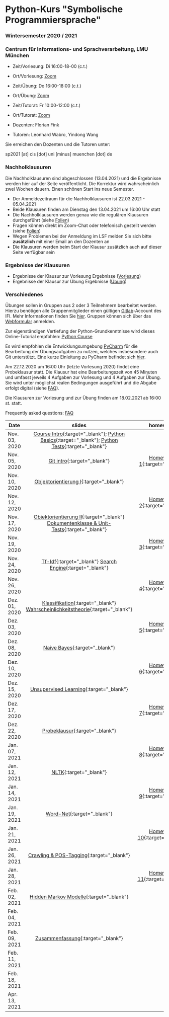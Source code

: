 # Python-Kurs "Symbolische Programmiersprache"
### Wintersemester 2020 / 2021
### Centrum für Informations- und Sprachverarbeitung, LMU München

 - Zeit/Vorlesung: Di 16:00-18-00 (c.t.)
 - Ort/Vorlesung: [Zoom](https://lmu-munich.zoom.us/j/8366632112?pwd=cWc3ck5ML0t1c0VnUTZ2Zit2aUpFdz09)

 - Zeit/Übung: Do 16:00-18:00 (c.t.)
 - Ort/Übung: [Zoom](https://lmu-munich.zoom.us/j/8366632112?pwd=cWc3ck5ML0t1c0VnUTZ2Zit2aUpFdz09)

 - Zeit/Tutorat: Fr 10:00-12:00 (c.t.)
 - Ort/Tutorat: [Zoom](https://lmu-munich.zoom.us/j/96068548898?pwd=ZFJDRFFpdGRlWWZ1bEljSnhQQllCUT09)

 - Dozenten: Florian Fink
 - Tutoren: Leonhard Wabro, Yindong Wang

Sie erreichen den Dozenten und die Tutoren unter:

sp2021 [at] cis [dot] uni [minus] muenchen [dot] de

### Nachholklausuren
Die Nachholklausuren sind abgeschlossen (13.04.2021) und die Ergebnisse werden hier auf der Seite veröffentlicht.
Die Korrektur wird wahrscheinlich zwei Wochen dauern.
Einen schönen Start ins neue Semester.

 - Der Anmeldezeitraum für die Nachholklausuren ist 22.03.2021 - 05.04.2021
 - Beide Klausuren finden am Dienstag den 13.04.2021 um 16:00 Uhr statt
 - Die Nachholklausuren werden genau wie die regulären Klausuren durchgeführt (siehe [Folien](zusammenfassung.pdf))
 - Fragen können direkt im Zoom-Chat oder telefonisch gestellt werden (siehe [Folien](zusammenfassung.pdf))
 - Wegen Problemen bei der Anmeldung im LSF melden Sie sich bitte **zusätzlich** mit einer Email an den Dozenten an 
 - Die Klausuren werden beim Start der Klausur zusätzlich auch auf dieser Seite verfügbar sein

### Ergebnisse der Klausuren
 - Ergebnisse der Klausur zur Vorlesung Ergebnisse ([Vorlesung](ergebnisse_vorlesung.md))
 - Ergebnisse der Klausur zur Übung Ergebnisse ([Übung](ergebnisse_uebung.md))

### Verschiedenes

Übungen sollen in Gruppen aus 2 oder 3 Teilnehmern bearbeitet werden.
Hierzu benötigen alle Gruppenmitglieder einen gültigen
[Gitlab](https://gitlab2.cip.ifi.lmu.de)-Account des IFI.  Mehr Informationen finden Sie
[hier](https://www.rz.ifi.lmu.de/infos/gitlab_de.html).  Gruppen
können sich über das
[Webformular](https://cis.lmu.de/~finkf/sp2021/sp2021) anmelden.

Zur eigenständigen Vertiefung der Python-Grundkenntnisse wird dieses
Online-Tutorial empfohlen: [Python
Course](https://www.python-course.eu/python3_course.php)

Es wird empfohlen die Entwicklungsumgebung
[PyCharm](https://www.jetbrains.com/pycharm) für die Bearbeitung der
Übungsaufgaben zu nutzen, welches insbesondere auch Git
unterstützt. Eine kurze Einleitung zu PyCharm befindet sich
[hier](pycharm.pdf).

Am 22.12.2020 um 16:00 Uhr (letzte Vorlesung 2020) findet eine Probeklausur statt.
Die Klausur hat eine Bearbeitungszeit von 45 Minuten und
umfasst jeweils 4 Aufgaben zur Vorlesung und 4 Aufgaben zur Übung.
Sie wird unter möglichst realen Bedingungen ausgeführt und die Abgabe erfolgt digital (siehe [FAQ](faq.md)).

Die Klausuren zur Vorlesung und zur Übung
finden am 18.02.2021 ab 16:00 st. statt.

Frequently asked questions: [FAQ](faq.md)


| Date | slides | homework | materials |
|-----------------------------|:--------------------------------:|:------:|:-------------------------------------------------------------------|
| Nov. 03, 2020 | [Course Intro](01_intro.pdf){:target="_blank"}; [Python Basics](01_python_recap.pdf){:target="_blank"}; [Python Tests](01_unit_testing.pdf){:target="_blank"} | |  |
| Nov. 05, 2020 | [Git intro](01_git_intro.pdf){:target="_blank"} | [Homework 1](hw01_python_basics.pdf){:target="_blank"} | [Video](https://cis.lmu.de/~finkf/recordings/zoom/sp2021/20201105_uebung.mp4){:target="_blank"} |
| Nov. 10, 2020 | [Objektorientierung I](objektorientierungI.pdf){:target="_blank"} | | [OOP-Script](oop_script.pdf){:target="_blank"} [Video](https://cis.lmu.de/~finkf/recordings/zoom/sp2021/20201110_vorlesung.mp4){:target="_blank"}|
| Nov. 12, 2020 | | [Homework 2](hw02_oop.pdf){:target="_blank"} |[Video](https://cis.lmu.de/~finkf/recordings/zoom/sp2021/20201112_uebung.mp4){:target="_blank"} |
| Nov. 17, 2020 | [Objektorientierung II](03_objects_modules.pdf){:target="_blank"} [Dokumentenklasse & Unit-Tests](03_documents_unittest.pdf){:target="_blank"} | | [Video](https://cis.lmu.de/~finkf/recordings/zoom/sp2021/20201117_vorlesung){:target="_blank"} |
| Nov. 19, 2020 | | [Homework 3](hw03_documents.pdf){:target="_blank"} |[Video](https://cis.lmu.de/~finkf/recordings/zoom/sp2021/20201119_uebung.mp4){:target="_blank"}|
| Nov. 24, 2020 | [Tf-Idf](04_tf_idf.pdf){:target="_blank"} [Search Engine](04_search_engine.pdf){:target="_blank"} | |[Video](https://cis.lmu.de/~finkf/recordings/zoom/sp2021/20201124_vorlesung.mp4){:target="_blank"} |
| Nov. 26, 2020 | |  [Homework 4](hw04_text_search.pdf){:target="_blank"} |[enron.tgz](enron.tgz){:target="_blank"} [Video](https://cis.lmu.de/~finkf/recordings/zoom/sp2021/20201126_uebung.mp4){:target="_blank"}|
| Dez. 01, 2020 | [Klassifikation](05_klassifikation.pdf){:target="_blank"} [Wahrscheinlichkeitstheorie](05_wahrsch.pdf){:target="_blank"} | |  [Video](https://cis.lmu.de/~finkf/recordings/zoom/sp2021/20201201_vorlesung.mp4){:target="_blank"} |
| Dez. 03, 2020 | | [Homework 5](hw05_evaluation.pdf){:target="_blank"} | [Video](https://cis.lmu.de/~finkf/recordings/zoom/sp2021/20201203_uebung.mp4){:target="_blank"} |
| Dez. 08, 2020 | [Naive Bayes](06_naive_bayes.pdf){:target="_blank"} | | [Video](https://cis.lmu.de/~finkf/recordings/zoom/sp2021/20201208_vorlesung.mp4){:target="_blank"} |
| Dez. 10, 2020 | | [Homework 6](hw06_naive_bayes.pdf){:target="_blank"} | [Video](https://cis.lmu.de/~finkf/recordings/zoom/sp2021/20201210_uebung.mp4){:target="_blank"} |
| Dez. 15, 2020 | [Unsupervised Learning](07_unsupervised.pdf){:target="_blank"} | | [Video 1](https://cis.lmu.de/~finkf/recordings/zoom/sp2021/20201215_vorlesung.mp4){:target="_blank"} [Video 2](https://cis.lmu.de/~finkf/recordings/zoom/sp2021/20201215_vorlesung_2.mp4){:target="_blank"}|
| Dez. 17, 2020 | | [Homework 7](hw07_knn.pdf){:target="_blank"} | [20news-bydate.tar.gz](http://qwone.com/~jason/20Newsgroups/20news-bydate.tar.gz){:target="_blank"}  [Video](https://cis.lmu.de/~finkf/recordings/zoom/sp2021/20201217_uebung.mp4){:target="_blank"}|
| Dez. 22, 2020 | [Probeklausur](probe-klausur.pdf){:target="_blank"} | | [Video](https://cis.lmu.de/~finkf/recordings/zoom/sp2021/20201222_vorlesung.mp4){:target="_blank"}|
| Jan. 07, 2021 | | [Homework 8](hw08_kmeans.pdf){:target="_blank"} | [Kurse](courses.txt){:target="_blank"} [Video](https://cis.lmu.de/~finkf/recordings/zoom/sp2021/20210107_uebung.mp4){:target="_blank"}|
| Jan. 12, 2021 | [NLTK](./nltk.pdf){:target="_blank"} | |[Video](https://cis.lmu.de/~finkf/recordings/zoom/sp2021/20210112_vorlesung.mp4){:target="_blank"} |
| Jan. 14, 2021 || [Homework 9](hw09_nltk.pdf){:target="_blank"}|[ada_lovelace.txt](ada_lovelace.txt){:target="_blank"} [Video](https://cis.lmu.de/~finkf/recordings/zoom/sp2021/20210114_uebung.mp4){:target="_blank"}|
| Jan. 19, 2021 | [Word-Net](wordnet.pdf){:target="_blank"} | | [Video](https://cis.lmu.de/~finkf/recordings/zoom/sp2021/20210119_vorlesung.mp4){:target="_blank"} |
| Jan. 21, 2021 || [Homework 10](hw10_wordnet.pdf){:target="_blank"}| [Video](https://cis.lmu.de/~finkf/recordings/zoom/sp2021/20210121_uebung.mp4){:target="_blank"}|
| Jan. 26, 2021 | [Crawling & POS-Tagging](crawling_pos.pdf){:target="_blank"} | | [Video](https://cis.lmu.de/~finkf/recordings/zoom/sp2021/20210126_vorlesung.mp4){:target="_blank"} |
| Jan. 28, 2021 || [Homework 11](hw11_crawling.pdf){:target="_blank"}| [hydrogenics_report.txt](hydrogenics_report.txt){:target="_blank"} [Video](https://cis.lmu.de/~finkf/recordings/zoom/sp2021/20210128_uebung.mp4){:target="_blank"} |
| Feb. 02, 2021 | [Hidden Markov Modelle](hmm.pdf){:target="_blank"} | | [Video](https://cis.lmu.de/~finkf/recordings/zoom/sp2021/20210202_vorlesung.mp4){:target="_blank"} |
| Feb. 04, 2021 |||[Video](https://cis.lmu.de/~finkf/recordings/zoom/sp2021/20210204_uebung.mp4){:target="_blank"} |
| Feb. 09, 2021 | [Zusammenfassung](zusammenfassung.pdf){:target="_blank"} | | [erklaerung.pdf](erklaerung.pdf){:target="_blank"} [Video](https://cis.lmu.de/~finkf/recordings/zoom/sp2021/20210209_vorlesung.mp4){:target="_blank"} |
| Feb. 11, 2021 |||[veroeffentlichung.pdf](veroeffentlichung.pdf){:target="_blank"} [Video](https://cis.lmu.de/~finkf/recordings/zoom/sp2021/20210211_uebung.mp4){:target="_blank"} |
| Feb. 18, 2021 ||||
| Apr. 13, 2021 |||[vorlesung](vorlesung.pdf){:target="_blank"} [uebung](uebung.pdf){:target="_blank"}|
